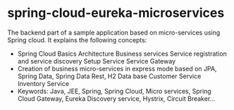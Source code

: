 # spring-cloud-eureka-microservices

The backend part of a sample application based on micro-services using Spring cloud. It explains the following concepts:
- Spring Cloud Basics
     Architecture
     Business services
     Service registration and service discovery
     Setup Service
     Service Gateway
- Creation of business micro-services in express mode based on JPA, Spring Data, Spring Data Rest, H2 Data base
     Customer Service
     Inventory Service
- Keywords:
      Java, JEE, Spring, Spring Cloud, Micro services,
      Spring Cloud Gateway, Eureka Discovery service, Hystrix, Circuit Breaker...
